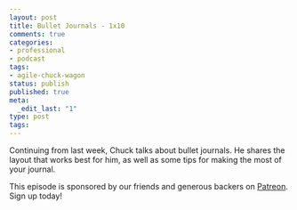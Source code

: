 ```yaml
---
layout: post
title: Bullet Journals - 1x10
comments: true
categories:
- professional
- podcast
tags:
- agile-chuck-wagon
status: publish
published: true
meta:
  _edit_last: "1"
type: post
tags:
---
```

<p>Continuing from last week, Chuck talks about bullet journals. He shares the layout that works best for him, as well as some tips for making the most of your journal.</p>
<p>This episode is sponsored by our friends and generous backers on <a href="https://www.patreon.com/agilechuckwagon">Patreon</a>. Sign up today!</p>
